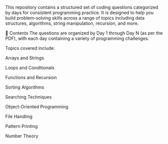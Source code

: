 This repository contains a structured set of coding questions categorized by days for consistent programming practice. It is designed to help you build problem-solving skills across a range of topics including data structures, algorithms, string manipulation, recursion, and more.

📘 Contents The questions are organized by Day 1 through Day N (as per the PDF), with each day containing a variety of programming challenges.

Topics covered include:

Arrays and Strings

Loops and Conditionals

Functions and Recursion

Sorting Algorithms

Searching Techniques

Object-Oriented Programming

File Handling

Pattern Printing

Number Theory
